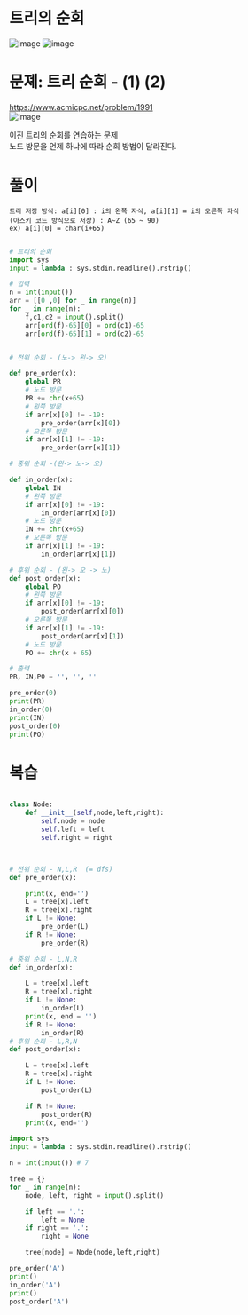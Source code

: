# 트리의 순회
![image](https://user-images.githubusercontent.com/87055456/139835801-86a663f2-a536-4197-94c2-ab86fb7fbab7.png)
![image](https://user-images.githubusercontent.com/87055456/139835879-8aa90178-c268-4200-a3e0-3d52df5bdf8a.png)

# 문졔: 트리 순회 - (1) (2)
https://www.acmicpc.net/problem/1991  
![image](https://user-images.githubusercontent.com/87055456/139640843-d71a5a1e-dee1-479f-a99d-139ed873545a.png)

이진 트리의 순회를 연습하는 문제  
노드 방문을 언제 하냐에 따라 순회 방법이 달라진다.
# 풀이
```
트리 저장 방식: a[i][0] : i의 왼쪽 자식, a[i][1] = i의 오른쪽 자식
(아스키 코드 방식으로 저장) : A~Z (65 ~ 90)
ex) a[i][0] = char(i+65)

```
``` python

# 트리의 순회
import sys
input = lambda : sys.stdin.readline().rstrip()

# 입력
n = int(input())
arr = [[0 ,0] for _ in range(n)]
for _ in range(n):
    f,c1,c2 = input().split()
    arr[ord(f)-65][0] = ord(c1)-65
    arr[ord(f)-65][1] = ord(c2)-65


# 전위 순회 - (노-> 왼-> 오)

def pre_order(x):
    global PR
    # 노드 방문
    PR += chr(x+65)
    # 왼쪽 방문
    if arr[x][0] != -19:
        pre_order(arr[x][0])
    # 오른쪽 방문
    if arr[x][1] != -19:
        pre_order(arr[x][1])

# 중위 순회 -(왼-> 노-> 오)

def in_order(x):
    global IN
    # 왼쪽 방문
    if arr[x][0] != -19:
        in_order(arr[x][0])
    # 노드 방문
    IN += chr(x+65)
    # 오른쪽 방문
    if arr[x][1] != -19:
        in_order(arr[x][1])

# 후위 순회 - (왼-> 오 -> 노)
def post_order(x):
    global PO
    # 왼쪽 방문
    if arr[x][0] != -19:
        post_order(arr[x][0])
    # 오른쪽 방문
    if arr[x][1] != -19:
        post_order(arr[x][1])
    # 노드 방문
    PO += chr(x + 65)

# 출력
PR, IN,PO = '', '', ''

pre_order(0)
print(PR)
in_order(0)
print(IN)
post_order(0)
print(PO)

```
# 복습
``` python

class Node:
    def __init__(self,node,left,right):
        self.node = node
        self.left = left
        self.right = right



# 전위 순회 - N,L,R  (= dfs)
def pre_order(x):

    print(x, end='')
    L = tree[x].left
    R = tree[x].right
    if L != None:
        pre_order(L)
    if R != None:
        pre_order(R)

# 중위 순회 - L,N,R
def in_order(x):

    L = tree[x].left
    R = tree[x].right
    if L != None:
        in_order(L)
    print(x, end = '')
    if R != None:
        in_order(R)
# 후위 순회 - L,R,N
def post_order(x):

    L = tree[x].left
    R = tree[x].right
    if L != None:
        post_order(L)

    if R != None:
        post_order(R)
    print(x, end='')

import sys
input = lambda : sys.stdin.readline().rstrip()

n = int(input()) # 7

tree = {}
for _ in range(n):
    node, left, right = input().split()

    if left == '.':
        left = None
    if right == '.':
        right = None

    tree[node] = Node(node,left,right)

pre_order('A')
print()
in_order('A')
print()
post_order('A')


```

